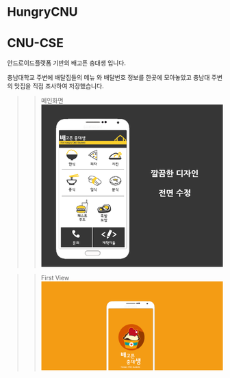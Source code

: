 # HungryCNU
<h1>CNU-CSE</h1>
<p>안드로이드플랫폼 기반의 배고픈 충대생 입니다.</p>
<p>충남대학교 주변에 배달집들의 메뉴 와 배달번호 정보를 한곳에 모아놓았고 충남대 주변의 맛집을 직접 조사하여 저장했습니다.</p>

>>메인화면
![screenshot](메인화면.png "메인화면")

>>First View
![firstview](배너이미지.png "배너이미지")

